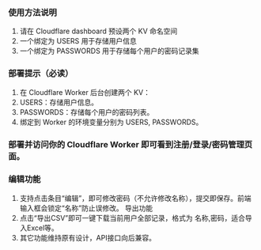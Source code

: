 ### 使用方法说明

1. 请在 Cloudflare dashboard 预设两个 KV 命名空间
2. 一个绑定为 USERS 用于存储用户信息
3. 一个绑定为 PASSWORDS 用于存储每个用户的密码记录集


### 部署提示（必读）
1. 在 Cloudflare Worker 后台创建两个 KV：
1. USERS：存储用户信息。
1.  PASSWORDS：存储每个用户的密码列表。
2. 绑定到 Worker 的环境变量分别为 USERS, PASSWORDS。

### 部署并访问你的 Cloudflare Worker 即可看到注册/登录/密码管理页面。

### 编辑功能
1. 支持点击条目“编辑”，即可修改密码（不允许修改名称），提交即保存。前端输入框会锁定“名称”防止误修改。
导出功能
1. 点击“导出CSV”即可一键下载当前用户全部记录，格式为 名称,密码，适合导入Excel等。
1. 其它功能维持原有设计，API接口向后兼容。
